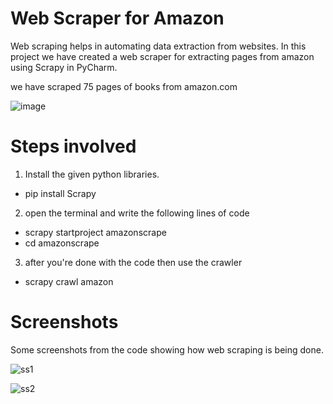 # Web Scraper for Amazon
<p> Web scraping helps in automating data extraction from websites. 
  In this project we have created a web scraper for extracting pages from amazon using Scrapy in PyCharm.
    </p>
    <p> we have scraped 75 pages of books from amazon.com 
  </p>
  
  ![image](https://user-images.githubusercontent.com/62648110/94331255-a1301580-ffe8-11ea-8957-df6098234fd8.png)
  
# Steps involved
1. Install the given python libraries.
- pip install Scrapy

2. open the terminal and write the following lines of code
- scrapy startproject amazonscrape
- cd amazonscrape

3. after you're done with the code then use the crawler
- scrapy crawl amazon

# Screenshots 
<p> Some screenshots from the code showing how web scraping is being done.
  </p>
  
![ss1](https://user-images.githubusercontent.com/62648110/94300052-14ed0680-ff86-11ea-8c78-58f5831eaabd.png)

![ss2](https://user-images.githubusercontent.com/62648110/94300113-26cea980-ff86-11ea-9aca-db03757f46b4.png)
